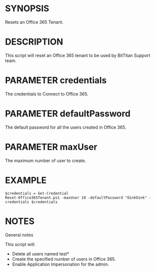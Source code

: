 # SYNOPSIS
Resets an Office 365 Tenant.

# DESCRIPTION
This script will reset an Office 365 tenant to be used by BitTitan Support team.

# PARAMETER credentials
The credentials to Connect to Office 365.

# PARAMETER defaultPassword
The default password for all the users created in Office 365.

# PARAMETER maxUser
The maximum number of user to create.

# EXAMPLE

    $credentials = Get-Credential
    Reset-Office365Tenant.ps1 -maxUser 10 -defaultPassword "OinkOink" -credentials $credentials

# NOTES
General notes

This script will:

* Delete all users named test*
* Create the specified number of users in Office 365.
* Enable Application Impersonation for the admin.